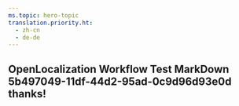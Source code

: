 ```yaml
---
ms.topic: hero-topic
translation.priority.ht: 
  - zh-cn
  - de-de
---
```

## OpenLocalization Workflow Test MarkDown 5b497049-11df-44d2-95ad-0c9d96d93e0d thanks!
